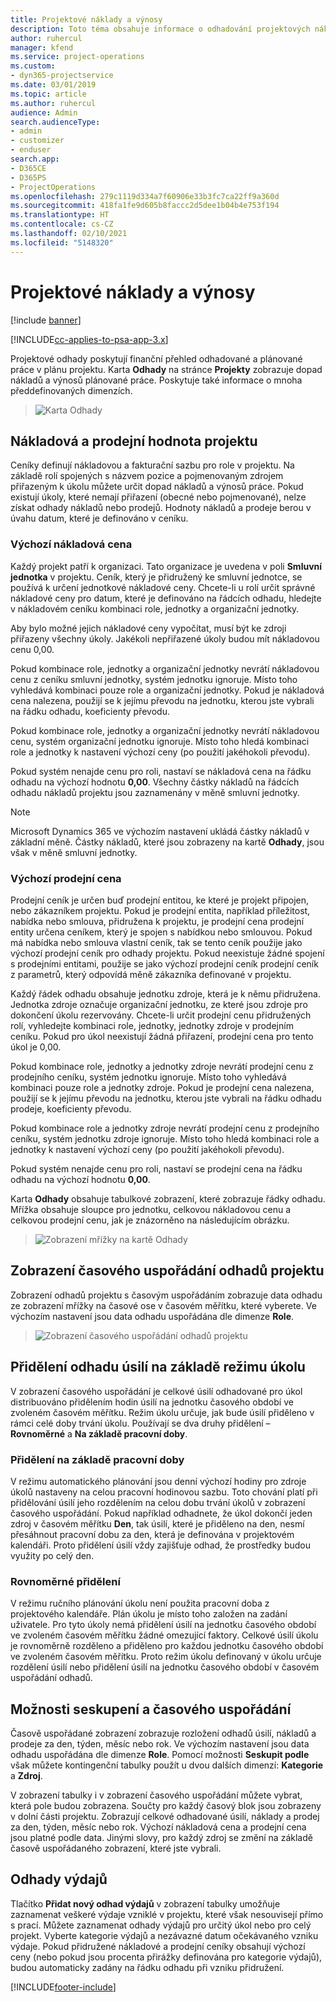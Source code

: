 ```yaml
---
title: Projektové náklady a výnosy
description: Toto téma obsahuje informace o odhadování projektových nákladů a výnosů.
author: ruhercul
manager: kfend
ms.service: project-operations
ms.custom:
- dyn365-projectservice
ms.date: 03/01/2019
ms.topic: article
ms.author: ruhercul
audience: Admin
search.audienceType:
- admin
- customizer
- enduser
search.app:
- D365CE
- D365PS
- ProjectOperations
ms.openlocfilehash: 279c1119d334a7f60906e33b3fc7ca22ff9a360d
ms.sourcegitcommit: 418fa1fe9d605b8faccc2d5dee1b04b4e753f194
ms.translationtype: HT
ms.contentlocale: cs-CZ
ms.lasthandoff: 02/10/2021
ms.locfileid: "5148320"
---
```

# <a name="project-costs-and-revenue"></a>Projektové náklady a výnosy

[!include [banner](../includes/psa-now-project-operations.md)]

[!INCLUDE[cc-applies-to-psa-app-3.x](../includes/cc-applies-to-psa-app-3x.md)]

Projektové odhady poskytují finanční přehled odhadované a plánované práce v plánu projektu. Karta **Odhady** na stránce **Projekty** zobrazuje dopad nákladů a výnosů plánované práce. Poskytuje také informace o mnoha předdefinovaných dimenzích. 

> ![Karta Odhady](media/project-5.png)

## <a name="cost-and-sales-values-of-the-project"></a>Nákladová a prodejní hodnota projektu

Ceníky definují nákladovou a fakturační sazbu pro role v projektu. Na základě rolí spojených s názvem pozice a pojmenovaným zdrojem přiřazeným k úkolu můžete určit dopad nákladů a výnosů práce. Pokud existují úkoly, které nemají přiřazení (obecné nebo pojmenované), nelze získat odhady nákladů nebo prodejů. Hodnoty nákladů a prodeje berou v úvahu datum, které je definováno v ceníku.

### <a name="default-cost-price"></a>Výchozí nákladová cena  

Každý projekt patří k organizaci. Tato organizace je uvedena v poli **Smluvní jednotka** v projektu. Ceník, který je přidružený ke smluvní jednotce, se používá k určení jednotkové nákladové ceny. Chcete-li u rolí určit správné nákladové ceny pro datum, které je definováno na řádcích odhadu, hledejte v nákladovém ceníku kombinaci role, jednotky a organizační jednotky. 

Aby bylo možné jejich nákladové ceny vypočítat, musí být ke zdroji přiřazeny všechny úkoly. Jakékoli nepřiřazené úkoly budou mít nákladovou cenu 0,00.

Pokud kombinace role, jednotky a organizační jednotky nevrátí nákladovou cenu z ceníku smluvní jednotky, systém jednotku ignoruje. Místo toho vyhledává kombinaci pouze role a organizační jednotky. Pokud je nákladová cena nalezena, použijí se k jejímu převodu na jednotku, kterou jste vybrali na řádku odhadu, koeficienty převodu.

Pokud kombinace role, jednotky a organizační jednotky nevrátí nákladovou cenu, systém organizační jednotku ignoruje. Místo toho hledá kombinaci role a jednotky k nastavení výchozí ceny (po použití jakéhokoli převodu).

Pokud systém nenajde cenu pro roli, nastaví se nákladová cena na řádku odhadu na výchozí hodnotu **0,00**. Všechny částky nákladů na řádcích odhadu nákladů projektu jsou zaznamenány v měně smluvní jednotky.

> [!NOTE]
> Microsoft Dynamics 365 ve výchozím nastavení ukládá částky nákladů v základní měně. Částky nákladů, které jsou zobrazeny na kartě **Odhady**, jsou však v měně smluvní jednotky.  

### <a name="default-sales-price"></a>Výchozí prodejní cena 

Prodejní ceník je určen buď prodejní entitou, ke které je projekt připojen, nebo zákazníkem projektu. Pokud je prodejní entita, například příležitost, nabídka nebo smlouva, přidružena k projektu, je prodejní cena prodejní entity určena ceníkem, který je spojen s nabídkou nebo smlouvou. Pokud má nabídka nebo smlouva vlastní ceník, tak se tento ceník použije jako výchozí prodejní ceník pro odhady projektu. Pokud neexistuje žádné spojení s prodejními entitami, použije se jako výchozí prodejní ceník prodejní ceník z parametrů, který odpovídá měně zákazníka definované v projektu.

Každý řádek odhadu obsahuje jednotku zdroje, která je k němu přidružena. Jednotka zdroje označuje organizační jednotku, ze které jsou zdroje pro dokončení úkolu rezervovány. Chcete-li určit prodejní cenu přidružených rolí, vyhledejte kombinaci role, jednotky, jednotky zdroje v prodejním ceníku. Pokud pro úkol neexistují žádná přiřazení, prodejní cena pro tento úkol je 0,00.

Pokud kombinace role, jednotky a jednotky zdroje nevrátí prodejní cenu z prodejního ceníku, systém jednotku ignoruje. Místo toho vyhledává kombinaci pouze role a jednotky zdroje. Pokud je prodejní cena nalezena, použijí se k jejímu převodu na jednotku, kterou jste vybrali na řádku odhadu prodeje, koeficienty převodu. 

Pokud kombinace role a jednotky zdroje nevrátí prodejní cenu z prodejního ceníku, systém jednotku zdroje ignoruje. Místo toho hledá kombinaci role a jednotky k nastavení výchozí ceny (po použití jakéhokoli převodu).

Pokud systém nenajde cenu pro roli, nastaví se prodejní cena na řádku odhadu na výchozí hodnotu **0,00**.

Karta **Odhady** obsahuje tabulkové zobrazení, které zobrazuje řádky odhadu. Mřížka obsahuje sloupce pro jednotku, celkovou nákladovou cenu a celkovou prodejní cenu, jak je znázorněno na následujícím obrázku. 

> ![Zobrazení mřížky na kartě Odhady](media/project-6.png)

## <a name="time-phased-view-of-project-estimates"></a>Zobrazení časového uspořádání odhadů projektu

Zobrazení odhadů projektu s časovým uspořádáním zobrazuje data odhadu ze zobrazení mřížky na časové ose v časovém měřítku, které vyberete. Ve výchozím nastavení jsou data odhadu uspořádána dle dimenze **Role**.

> ![Zobrazení časového uspořádání odhadů projektu](media/project-7.png)

## <a name="allocating-estimated-effort-based-on-the-task-mode"></a>Přidělení odhadu úsilí na základě režimu úkolu

V zobrazení časového uspořádání je celkové úsilí odhadované pro úkol distribuováno přidělením hodin úsilí na jednotku časového období ve zvoleném časovém měřítku. Režim úkolu určuje, jak bude úsilí přiděleno v rámci celé doby trvání úkolu. Používají se dva druhy přidělení – **Rovnoměrné** a **Na základě pracovní doby**.

### <a name="work-hours-based-allocation"></a>Přidělení na základě pracovní doby
 
V režimu automatického plánování jsou denní výchozí hodiny pro zdroje úkolů nastaveny na celou pracovní hodinovou sazbu. Toto chování platí při přidělování úsilí jeho rozdělením na celou dobu trvání úkolů v zobrazení časového uspořádání. Pokud například odhadnete, že úkol dokončí jeden zdroj v časovém měřítku **Den**, tak úsilí, které je přiděleno na den, nesmí přesáhnout pracovní dobu za den, která je definována v projektovém kalendáři. Proto přidělení úsilí vždy zajišťuje odhad, že prostředky budou využity po celý den.

### <a name="even-allocation"></a>Rovnoměrné přidělení

V režimu ručního plánování úkolu není použita pracovní doba z projektového kalendáře. Plán úkolu je místo toho založen na zadání uživatele. Pro tyto úkoly nemá přidělení úsilí na jednotku časového období ve zvoleném časovém měřítku žádné omezující faktory. Celkové úsilí úkolu je rovnoměrně rozděleno a přiděleno pro každou jednotku časového období ve zvoleném časovém měřítku. Proto režim úkolu definovaný v úkolu určuje rozdělení úsilí nebo přidělení úsilí na jednotku časového období v časovém uspořádání odhadů.

## <a name="grouping-and-time-phasing-options"></a>Možnosti seskupení a časového uspořádání

Časově uspořádané zobrazení zobrazuje rozložení odhadů úsilí, nákladů a prodeje za den, týden, měsíc nebo rok. Ve výchozím nastavení jsou data odhadu uspořádána dle dimenze **Role**. Pomocí možnosti **Seskupit podle** však můžete kontingenční tabulky použít u dvou dalších dimenzí: **Kategorie** a **Zdroj**.

V zobrazení tabulky i v zobrazení časového uspořádání můžete vybrat, která pole budou zobrazena. Součty pro každý časový blok jsou zobrazeny v dolní části projektu. Zobrazují celkové odhadované úsilí, náklady a prodej za den, týden, měsíc nebo rok. Výchozí nákladová cena a prodejní cena jsou platné podle data. Jinými slovy, pro každý zdroj se změní na základě časově uspořádaného zobrazení, které jste vybrali.

## <a name="expense-estimates"></a>Odhady výdajů

Tlačítko **Přidat nový odhad výdajů** v zobrazení tabulky umožňuje zaznamenat veškeré výdaje vzniklé v projektu, které však nesouvisejí přímo s prací. Můžete zaznamenat odhady výdajů pro určitý úkol nebo pro celý projekt. Vyberte kategorie výdajů a nezávazné datum očekávaného vzniku výdaje. Pokud přidružené nákladové a prodejní ceníky obsahují výchozí ceny (nebo pokud jsou procenta přirážky definována pro kategorie výdajů), budou automaticky zadány na řádku odhadu při vzniku přidružení.


[!INCLUDE[footer-include](../includes/footer-banner.md)]